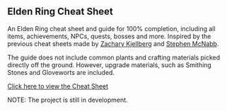## Elden Ring Cheat Sheet

An Elden Ring cheat sheet and guide for 100% completion, including all items, achievements, NPCs, quests, bosses and more.
Inspired by the previous cheat sheets made by [Zachary Kjellberg](https://github.com/zkjellberg) and [Stephen McNabb](https://github.com/smcnabb).

The guide does not include common plants and crafting materials picked directly off the ground. However, upgrade materials, such as Smithing Stones and Gloveworts are included.

[Click here to view the Cheat Sheet](https://eldenring.redmaw.dev)

NOTE: The project is still in development.
